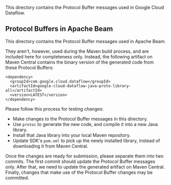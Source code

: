 <!--
    Licensed to the Apache Software Foundation (ASF) under one
    or more contributor license agreements.  See the NOTICE file
    distributed with this work for additional information
    regarding copyright ownership.  The ASF licenses this file
    to you under the Apache License, Version 2.0 (the
    "License"); you may not use this file except in compliance
    with the License.  You may obtain a copy of the License at

      http://www.apache.org/licenses/LICENSE-2.0

    Unless required by applicable law or agreed to in writing,
    software distributed under the License is distributed on an
    "AS IS" BASIS, WITHOUT WARRANTIES OR CONDITIONS OF ANY
    KIND, either express or implied.  See the License for the
    specific language governing permissions and limitations
    under the License.
-->

This directory contains the Protocol Buffer messages used in Google Cloud
Dataflow.

## Protocol Buffers in Apache Beam

This directory contains the Protocol Buffer messages used in Apache Beam.

They aren't, however, used during the Maven build process, and are included here
for completeness only. Instead, the following artifact on Maven Central contains
the binary version of the generated code from these Protocol Buffers:

    <dependency>
      <groupId>com.google.cloud.dataflow</groupId>
      <artifactId>google-cloud-dataflow-java-proto-library-all</artifactId>
      <version>LATEST</version>
    </dependency>

Please follow this process for testing changes:

* Make changes to the Protocol Buffer messages in this directory.
* Use `protoc` to generate the new code, and compile it into a new Java library.
* Install that Java library into your local Maven repository.
* Update SDK's `pom.xml` to pick up the newly installed library, instead of
downloading it from Maven Central.

Once the changes are ready for submission, please separate them into two
commits. The first commit should update the Protocol Buffer messages only. After
that, we need to update the generated artifact on Maven Central. Finally,
changes that make use of the Protocol Buffer changes may be committed.
